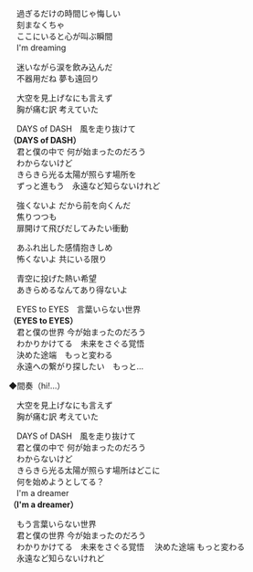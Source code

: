 　過ぎるだけの時間じゃ悔しい  
　刻まなくちゃ  
　ここにいると心が叫ぶ瞬間  
　I'm dreaming

　迷いながら涙を飲み込んだ  
　不器用だね 夢も遠回り

　大空を見上げなにも言えず  
　胸が痛む訳 考えていた

　DAYS of DASH　風を走り抜けて  
**（DAYS of DASH）**    
　君と僕の中で 何が始まったのだろう  
　わからないけど  
　きらきら光る太陽が照らす場所を  
　ずっと進もう　永遠など知らないけれど

　強くないよ だから前を向くんだ  
　焦りつつも  
　扉開けて飛びだしてみたい衝動

　あふれ出した感情抱きしめ  
　怖くないよ 共にいる限り

　青空に投げた熱い希望  
　あきらめるなんてあり得ないよ

　EYES to EYES　言葉いらない世界  
**（EYES to EYES）**    
　君と僕の世界 今が始まったのだろう  
　わかりかけてる　未来をさぐる覚悟  
　決めた途端　もっと変わる  
　永遠への繋がり探したい　もっと…

◆間奏（hi!…）

　大空を見上げなにも言えず  
　胸が痛む訳 考えていた

　DAYS of DASH　風を走り抜けて  
　君と僕の中で 何が始まったのだろう  
　わからないけど  
　きらきら光る太陽が照らす場所はどこに  
　何を始めようとしてる？  
　I'm a dreamer  
**（I'm a dreamer）**  

　もう言葉いらない世界  
　君と僕の世界 今が始まったのだろう  
　わかりかけてる　未来をさぐる覚悟
　決めた途端  もっと変わる  
　永遠など知らないけれど
